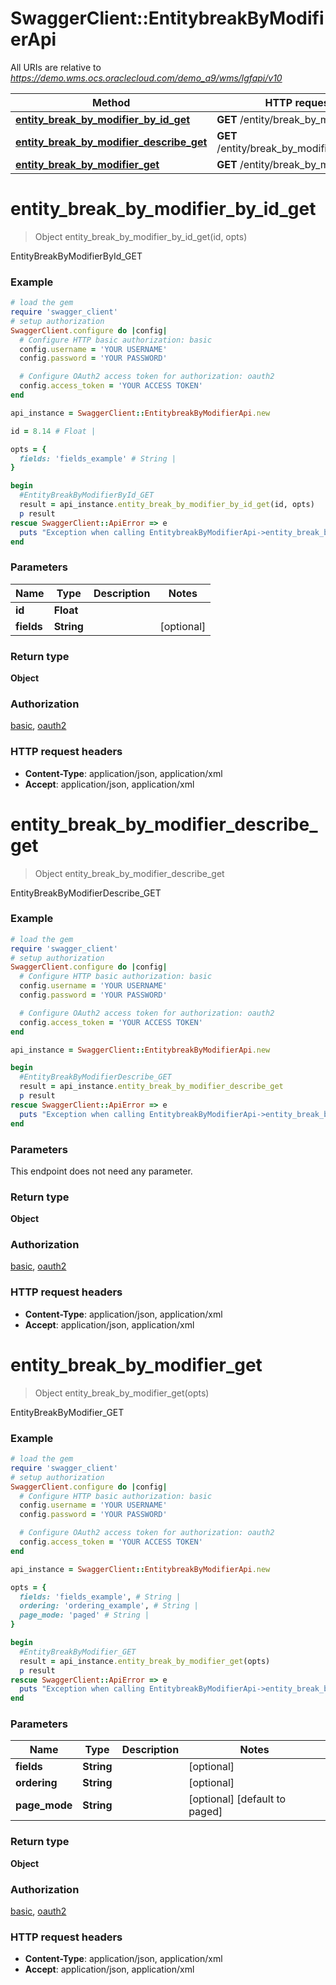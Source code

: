# SwaggerClient::EntitybreakByModifierApi

All URIs are relative to *https://demo.wms.ocs.oraclecloud.com/demo_a9/wms/lgfapi/v10*

Method | HTTP request | Description
------------- | ------------- | -------------
[**entity_break_by_modifier_by_id_get**](EntitybreakByModifierApi.md#entity_break_by_modifier_by_id_get) | **GET** /entity/break_by_modifier/{id} | EntityBreakByModifierById_GET
[**entity_break_by_modifier_describe_get**](EntitybreakByModifierApi.md#entity_break_by_modifier_describe_get) | **GET** /entity/break_by_modifier/describe | EntityBreakByModifierDescribe_GET
[**entity_break_by_modifier_get**](EntitybreakByModifierApi.md#entity_break_by_modifier_get) | **GET** /entity/break_by_modifier | EntityBreakByModifier_GET


# **entity_break_by_modifier_by_id_get**
> Object entity_break_by_modifier_by_id_get(id, opts)

EntityBreakByModifierById_GET



### Example
```ruby
# load the gem
require 'swagger_client'
# setup authorization
SwaggerClient.configure do |config|
  # Configure HTTP basic authorization: basic
  config.username = 'YOUR USERNAME'
  config.password = 'YOUR PASSWORD'

  # Configure OAuth2 access token for authorization: oauth2
  config.access_token = 'YOUR ACCESS TOKEN'
end

api_instance = SwaggerClient::EntitybreakByModifierApi.new

id = 8.14 # Float | 

opts = { 
  fields: 'fields_example' # String | 
}

begin
  #EntityBreakByModifierById_GET
  result = api_instance.entity_break_by_modifier_by_id_get(id, opts)
  p result
rescue SwaggerClient::ApiError => e
  puts "Exception when calling EntitybreakByModifierApi->entity_break_by_modifier_by_id_get: #{e}"
end
```

### Parameters

Name | Type | Description  | Notes
------------- | ------------- | ------------- | -------------
 **id** | **Float**|  | 
 **fields** | **String**|  | [optional] 

### Return type

**Object**

### Authorization

[basic](../README.md#basic), [oauth2](../README.md#oauth2)

### HTTP request headers

 - **Content-Type**: application/json, application/xml
 - **Accept**: application/json, application/xml



# **entity_break_by_modifier_describe_get**
> Object entity_break_by_modifier_describe_get

EntityBreakByModifierDescribe_GET



### Example
```ruby
# load the gem
require 'swagger_client'
# setup authorization
SwaggerClient.configure do |config|
  # Configure HTTP basic authorization: basic
  config.username = 'YOUR USERNAME'
  config.password = 'YOUR PASSWORD'

  # Configure OAuth2 access token for authorization: oauth2
  config.access_token = 'YOUR ACCESS TOKEN'
end

api_instance = SwaggerClient::EntitybreakByModifierApi.new

begin
  #EntityBreakByModifierDescribe_GET
  result = api_instance.entity_break_by_modifier_describe_get
  p result
rescue SwaggerClient::ApiError => e
  puts "Exception when calling EntitybreakByModifierApi->entity_break_by_modifier_describe_get: #{e}"
end
```

### Parameters
This endpoint does not need any parameter.

### Return type

**Object**

### Authorization

[basic](../README.md#basic), [oauth2](../README.md#oauth2)

### HTTP request headers

 - **Content-Type**: application/json, application/xml
 - **Accept**: application/json, application/xml



# **entity_break_by_modifier_get**
> Object entity_break_by_modifier_get(opts)

EntityBreakByModifier_GET



### Example
```ruby
# load the gem
require 'swagger_client'
# setup authorization
SwaggerClient.configure do |config|
  # Configure HTTP basic authorization: basic
  config.username = 'YOUR USERNAME'
  config.password = 'YOUR PASSWORD'

  # Configure OAuth2 access token for authorization: oauth2
  config.access_token = 'YOUR ACCESS TOKEN'
end

api_instance = SwaggerClient::EntitybreakByModifierApi.new

opts = { 
  fields: 'fields_example', # String | 
  ordering: 'ordering_example', # String | 
  page_mode: 'paged' # String | 
}

begin
  #EntityBreakByModifier_GET
  result = api_instance.entity_break_by_modifier_get(opts)
  p result
rescue SwaggerClient::ApiError => e
  puts "Exception when calling EntitybreakByModifierApi->entity_break_by_modifier_get: #{e}"
end
```

### Parameters

Name | Type | Description  | Notes
------------- | ------------- | ------------- | -------------
 **fields** | **String**|  | [optional] 
 **ordering** | **String**|  | [optional] 
 **page_mode** | **String**|  | [optional] [default to paged]

### Return type

**Object**

### Authorization

[basic](../README.md#basic), [oauth2](../README.md#oauth2)

### HTTP request headers

 - **Content-Type**: application/json, application/xml
 - **Accept**: application/json, application/xml



